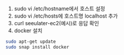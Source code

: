 1. sudo vi /etc/hostname에서 호스트 설정
2. sudo vi /etc/hosts에 호스트명 localhost 추가
3. curl seeulater-ec2(예시)로 응답 확인
4. docker 설치
  ```bash
  sudo apt-get update
  sudo snap install docker
  ```
